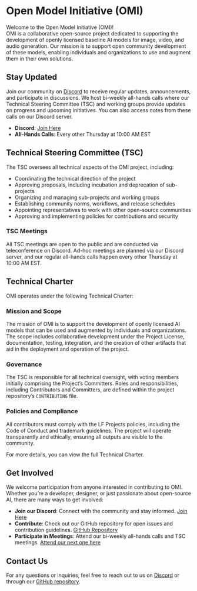 # Open Model Initiative (OMI)

Welcome to the Open Model Initiative (OMI)!  
OMI is a collaborative open-source project dedicated to supporting the development of openly licensed baseline AI models for image, video, and audio generation. Our mission is to support open community development of these models, enabling individuals and organizations to use and augment them in their own solutions.

## Stay Updated

Join our community on [Discord](https://discord.gg/JdVjgMsyrg) to receive regular updates, announcements, and participate in discussions. We host bi-weekly all-hands calls where our Technical Steering Committee (TSC) and working groups provide updates on progress and upcoming initiatives. You can also access notes from these calls on our Discord server.

- **Discord**: [Join Here](https://discord.gg/JdVjgMsyrg)
- **All-Hands Calls**: Every other Thursday at 10:00 AM EST

## Technical Steering Committee (TSC)

The TSC oversees all technical aspects of the OMI project, including:

- Coordinating the technical direction of the project
- Approving proposals, including incubation and deprecation of sub-projects
- Organizing and managing sub-projects and working groups
- Establishing community norms, workflows, and release schedules
- Appointing representatives to work with other open-source communities
- Approving and implementing policies for contributions and security

### TSC Meetings

All TSC meetings are open to the public and are conducted via teleconference on Discord. Ad-hoc meetings are planned via our Discord server, and our regular all-hands calls happen every other Thursday at 10:00 AM EST.

## Technical Charter

OMI operates under the following Technical Charter:

### Mission and Scope

The mission of OMI is to support the development of openly licensed AI models that can be used and augmented by individuals and organizations. The scope includes collaborative development under the Project License, documentation, testing, integration, and the creation of other artifacts that aid in the deployment and operation of the project.

### Governance

The TSC is responsible for all technical oversight, with voting members initially comprising the Project’s Committers. Roles and responsibilities, including Contributors and Committers, are defined within the project repository’s `CONTRIBUTING` file.

### Policies and Compliance

All contributors must comply with the LF Projects policies, including the Code of Conduct and trademark guidelines. The project will operate transparently and ethically, ensuring all outputs are visible to the community.

For more details, you can view the full Technical Charter.

## Get Involved

We welcome participation from anyone interested in contributing to OMI. Whether you’re a developer, designer, or just passionate about open-source AI, there are many ways to get involved:

- **Join our Discord**: Connect with the community and stay informed. [Join Here](https://discord.gg/JdVjgMsyrg)
- **Contribute**: Check out our GitHub repository for open issues and contribution guidelines. [GitHub Repository](https://github.com/Open-Model-Initiative)
- **Participate in Meetings**: Attend our bi-weekly all-hands calls and TSC meetings. [Attend our next one here](https://discord.gg/JdVjgMsyrg?event=1277654634017849375)

## Contact Us

For any questions or inquiries, feel free to reach out to us on [Discord](https://discord.gg/JdVjgMsyrg) or through our [GitHub repository](https://github.com/Open-Model-Initiative).

